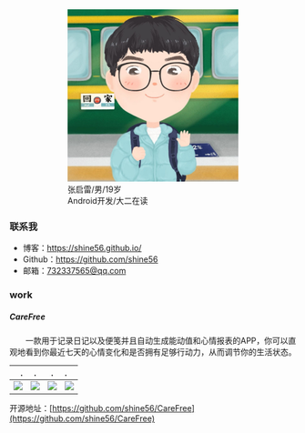 
<link rel="stylesheet" type="text/css" href="this.css" />

<div style="width: 300px; margin: auto">
	<img src="header.jpg" class="my-header" />
	<div class="my-name">张启雷/男/19岁</div>
	<div class="my-job">Android开发/大二在读</div>
	
</div>


### 联系我
<div>
	<ul class="my-ul">
		<li>博客：<a href="https://shine56.github.io">https://shine56.github.io/</a> </li>
		<li>Github：<a href="https://github.com/shine56">https://github.com/shine56</a></li>
		<li>邮箱：<a href="#">732337565@qq.com</a></li>
	</ul>
</div>

### work

##### CareFree

&ensp;&ensp;&ensp;&ensp;一款用于记录日记以及便笺并且自动生成能动值和心情报表的APP，你可以直观地看到你最近七天的心情变化和是否拥有足够行动力，从而调节你的生活状态。

.|.|.|.
---:|:---:|:---:|:---
![](https://s2.ax1x.com/2020/02/21/3K8QUA.jpg)|![](https://s2.ax1x.com/2020/02/21/3K8E36.jpg)|![](https://s2.ax1x.com/2020/02/21/3K8UbQ.jpg)|![](https://s2.ax1x.com/2020/02/21/3K8Ggf.jpg)

开源地址：[https://github.com/shine56/CareFree](https://github.com/shine56/CareFree)



